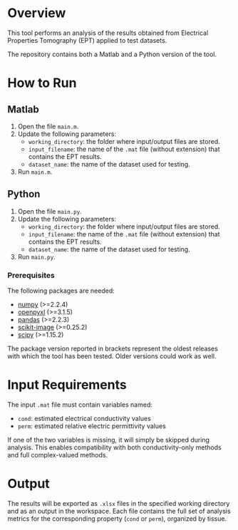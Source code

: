 # Overview

This tool performs an analysis of the results obtained from Electrical Properties Tomography (EPT) applied to test datasets.

The repository contains both a Matlab and a Python version of the tool.

# How to Run

## Matlab

1. Open the file `main.m`.
2. Update the following parameters:
   - `working_directory`: the folder where input/output files are stored.
   - `input_filename`: the name of the `.mat` file (without extension) that contains the EPT results.
   - `dataset_name`: the name of the dataset used for testing.
3. Run `main.m`.

## Python

1. Open the file `main.py`.
2. Update the following parameters:
   - `working_directory`: the folder where input/output files are stored.
   - `input_filename`: the name of the `.mat` file (without extension) that contains the EPT results.
   - `dataset_name`: the name of the dataset used for testing.
3. Run `main.py`.

### Prerequisites

The following packages are needed:
   - [numpy](https://numpy.org) (>=2.2.4)
   - [openpyxl](https://openpyxl.readthedocs.io) (>=3.1.5)
   - [pandas](https://pandas.pydata.org/) (>=2.2.3)
   - [scikit-image](https://scikit-image.org/) (>=0.25.2)
   - [scipy](https://scipy.org) (>=1.15.2)

The package version reported in brackets represent the oldest releases with which the tool has been tested.
Older versions could work as well.

# Input Requirements

The input `.mat` file must contain variables named:
- `cond`: estimated electrical conductivity values
- `perm`: estimated relative electric permittivity values

If one of the two variables is missing, it will simply be skipped during analysis. This enables compatibility with both conductivity-only methods and full complex-valued methods.

# Output

The results will be exported as `.xlsx` files in the specified working directory and as an output in the workspace. Each file contains the full set of analysis metrics for the corresponding property (`cond` or `perm`), organized by tissue.
